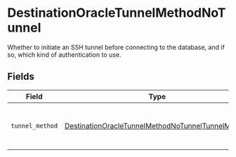 # DestinationOracleTunnelMethodNoTunnel

Whether to initiate an SSH tunnel before connecting to the database, and if so, which kind of authentication to use.


## Fields

| Field                                                                                                                         | Type                                                                                                                          | Required                                                                                                                      | Description                                                                                                                   |
| ----------------------------------------------------------------------------------------------------------------------------- | ----------------------------------------------------------------------------------------------------------------------------- | ----------------------------------------------------------------------------------------------------------------------------- | ----------------------------------------------------------------------------------------------------------------------------- |
| `tunnel_method`                                                                                                               | [DestinationOracleTunnelMethodNoTunnelTunnelMethod](../../models/shared/destinationoracletunnelmethodnotunneltunnelmethod.md) | :heavy_check_mark:                                                                                                            | No ssh tunnel needed to connect to database                                                                                   |